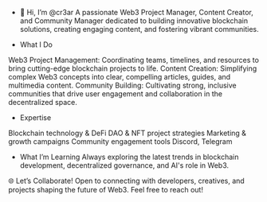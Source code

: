- 👋 Hi, I’m @cr3ar
A passionate Web3 Project Manager, Content Creator, and Community Manager dedicated to building innovative blockchain solutions, creating engaging content, and fostering vibrant communities.

- What I Do

Web3 Project Management: Coordinating teams, timelines, and resources to bring cutting-edge blockchain projects to life.
Content Creation: Simplifying complex Web3 concepts into clear, compelling articles, guides, and multimedia content.
Community Building: Cultivating strong, inclusive communities that drive user engagement and collaboration in the decentralized space.

- Expertise

Blockchain technology & DeFi
DAO & NFT project strategies
Marketing & growth campaigns
Community engagement tools Discord, Telegram

- What I’m Learning
Always exploring the latest trends in blockchain development, decentralized governance, and AI's role in Web3.

🌐 Let’s Collaborate!
Open to connecting with developers, creatives, and projects shaping the future of Web3. Feel free to reach out!
<!---
cr3ar/cr3ar is a ✨ special ✨ repository because its `README.md` (this file) appears on your GitHub profile.
You can click the Preview link to take a look at your changes.
--->
